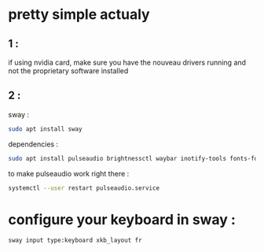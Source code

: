 # pretty simple actualy

## 1 :

if using nvidia card, make sure you have the nouveau drivers running and not the proprietary software installed

## 2 :

sway :

```sh
sudo apt install sway
```

dependencies :
```sh
sudo apt install pulseaudio brightnessctl waybar inotify-tools fonts-font-awesome swaybg wofi
```
to make pulseaudio work right there :

```sh
systemctl --user restart pulseaudio.service
```

# configure your keyboard in sway :

```sh
sway input type:keyboard xkb_layout fr
```

